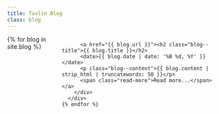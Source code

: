 ```yaml
---
title: Tavlin Blog
class: blog
---
```


<div class="row">
  <div class="columns small-12">
    {% for blog in site.blog %}
      <div class="blog--list">
        <div class="blog--data">

          <a href="{{ blog.url }}"><h2 class="blog--title">{{ blog.title }}</h2>
          <date>{{ blog.date | date: '%B %d, %Y' }}</date>
          <p class="blog--content">{{ blog.content | strip_html | truncatewords: 50 }}</p>
          <span class="read-more">Read more...</span></a>
        </div>
      </div>
    {% endfor %}
  </div>
</div>
